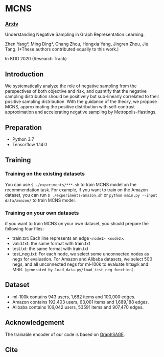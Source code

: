 # MCNS

### __[Arxiv](https://arxiv.org/abs/2005.09863)__

Understanding Negative Sampling in Graph Representation Learning.

Zhen Yang*, Ming Ding*, Chang Zhou, Hongxia Yang, Jingren Zhou, Jie Tang. (*These authors contributed equally to this work.)

In KDD 2020 (Research Track)


## Introduction
We systematically analyze the role of negative sampling from the perspectives of both objective and risk, and quantify that the negative sampling distribution should be positively but sub-linearly correlated to their positive sampling distribution. With the guidance of the theory, we propose MCNS, approximating the positive distribution with self-contrast approximation and accelerating negative sampling by Metropolis-Hastings. 

## Preparation
* Python 3.7
* Tensorflow 1.14.0


## Training
### Training on the existing datasets
You can use ```$ ./experiments/***.sh``` to train MCNS model on the recommendation task. For example, if you want to train on the Amazon dataset, you can run ```$ ./experiments/amazon.sh``` or ```python main.py --input data/amazon/``` to train MCNS model.

### Training on your own datasets
if you want to train MCNS on your own dataset, you should prepare the following four files:
* train.txt: Each line represents an edge ```<node1> <node2>```.
* valid.txt: the same format with train.txt
* test.txt: the same format with train.txt
* test_neg.txt: For each node, we select some unconnected nodes as negs for evaluation. For Amazon and Alibaba datasets, we select 500 negs, and all unconnected negs for ml-100k to evaluate hits@k and MRR. ```(generated by load_data.py/load_test_neg function).```  


## Dataset
* ml-100k contains 943 users, 1,682 items and 100,000 edges.
* Amazon contains 192,403 users, 63,001 items and 1,689,188 edges.
* Alibaba contains 106,042 users, 53591 items and 907,470 edges.

## Acknowledgement
The trainable encoder of our code is based on [GraphSAGE](https://github.com/williamleif/GraphSAGE).

## Cite

